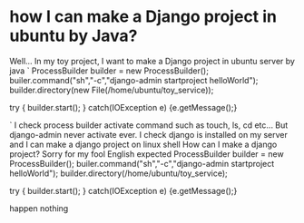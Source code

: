 
# how I can make a Django project in ubuntu by Java?

Well...
In my toy project, I want to make a Django project in ubuntu server by java
`
ProcessBuilder builder = new ProcessBuilder();
builer.command("sh","-c","django-admin startproject helloWorld");
builder.directory(new File(/home/ubuntu/toy_service));

try {
  builder.start();
} catch(IOException e) {e.getMessage();}

`
I check process builder activate command such as touch, ls, cd etc...
But django-admin never activate ever.
I check django is installed on my server and I can make a django project on linux shell
How can I make a django project?
Sorry for my fool English
expected
ProcessBuilder builder = new ProcessBuilder();
builer.command("sh","-c","django-admin startproject helloWorld");
builder.directory(/home/ubuntu/toy_service);

try {
  builder.start();
} catch(IOException e) {e.getMessage();}

happen
nothing


        